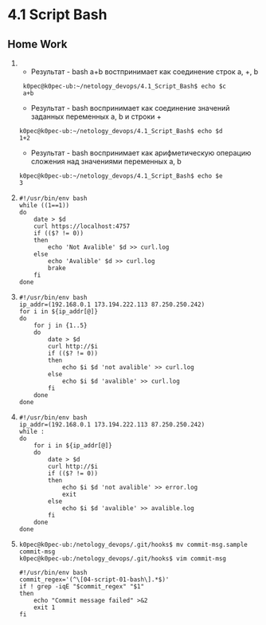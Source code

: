 # 4.1 Script Bash
## Home Work
1. *   Результат - bash a+b востпринимает как соединение строк a, +, b  
   ```
    k0pec@k0pec-ub:~/netology_devops/4.1_Script_Bash$ echo $c  
    a+b
    ```
    *   Результат - bash воспринимает как соединение значений заданных переменных a, b и  строки +
    ```
    k0pec@k0pec-ub:~/netology_devops/4.1_Script_Bash$ echo $d  
    1+2
    ```    
    *   Результат - bash  воспринимает как арифметическую операцию сложения над значениями переменных а, b  

    ```
    k0pec@k0pec-ub:~/netology_devops/4.1_Script_Bash$ echo $e  
    3
    ```  
     

2.  ```
    #!/usr/bin/env bash
    while ((1==1))  
    do  
        date > $d     
        curl https://localhost:4757  
        if (($? != 0))  
        then  
            echo 'Not Avalible' $d >> curl.log  
        else  
            echo 'Avalible' $d >> curl.log  
            brake  
        fi  
    done
    ```  

3.  ```
    #!/usr/bin/env bash  
    ip_addr=(192.168.0.1 173.194.222.113 87.250.250.242)  
    for i in ${ip_addr[@]}  
    do  
        for j in {1..5}  
        do  
            date > $d   
            curl http://$i  
            if (($? != 0))  
            then  
                echo $i $d 'not avalible' >> curl.log  
            else  
                echo $i $d 'avalible' >> curl.log  
            fi  
        done  
    done
    ```  

4.  ```
    #!/usr/bin/env bash  
    ip_addr=(192.168.0.1 173.194.222.113 87.250.250.242)  
    while :  
    do    
        for i in ${ip_addr[@]}  
        do  
            date > $d  
            curl http://$i  
            if (($? != 0))  
            then  
                echo $i $d 'not avalible' >> error.log   
                exit   
            else  
                echo $i $d 'avalible' >> avalible.log    
            fi  
        done   
    done
    ```    

5.  ```
    k0pec@k0pec-ub:/netology_devops/.git/hooks$ mv commit-msg.sample commit-msg  
    k0pec@k0pec-ub:/netology_devops/.git/hooks$ vim commit-msg  
    ```
    ```
    #!/usr/bin/env bash  
    commit_regex='(^\[04-script-01-bash\].*$)'  
    if ! grep -iqE "$commit_regex" "$1"   
    then  
        echo "Commit message failed" >&2  
        exit 1  
    fi
    ```   



